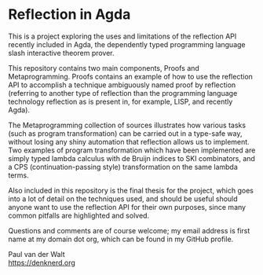 Reflection in Agda
==================

This is a project exploring the uses and limitations of the reflection API recently included in Agda, the dependently typed programming language slash interactive theorem prover.

This repository contains two main components, Proofs and Metaprogramming. Proofs contains an example of how to use the reflection API to accomplish a technique ambiguously named proof by reflection (referring to another type of reflection than the programming language technology reflection as is present in, for example, LISP, and recently Agda).

The Metaprogramming collection of sources illustrates how various tasks (such as program transformation) can be carried out in a type-safe way, without losing any shiny automation that reflection allows us to implement. Two examples of program transformation which have been implemented are simply typed lambda calculus with de Bruijn indices to SKI combinators, and a CPS (continuation-passing style) transformation on the same lambda terms.

Also included in this repository is the final thesis for the project, which goes into a lot of detail on the techniques used, and should be useful should anyone want to use the reflection API for their own purposes, since many common pitfalls are highlighted and solved.

Questions and comments are of course welcome; my email address is first name at my domain dot org, which can be found in my GitHub profile.

Paul van der Walt  
https://denknerd.org